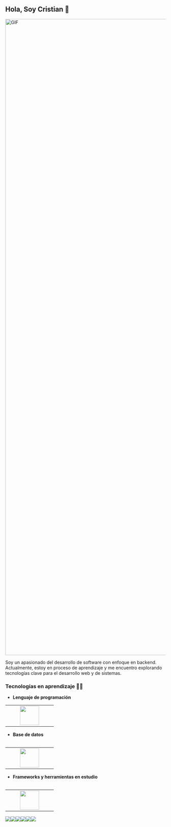 ## Hola, Soy Cristian 👋
<img alt="GIF" src="https://media2.giphy.com/media/v1.Y2lkPTc5MGI3NjExeG41Ymg4dzRkOG4ycTRjMGF4YzQzN3I0N2prY2lzNXNkMzI1dHBzZSZlcD12MV9pbnRlcm5hbF9naWZfYnlfaWQmY3Q9dg/CJRKhi0sixPav1P6MN/giphy.gif" width = 2000/>

Soy un apasionado del desarrollo de software con enfoque en backend. Actualmente, estoy en proceso de aprendizaje y me encuentro explorando tecnologías clave para el desarrollo web y de sistemas.
### Tecnologías en aprendizaje :woman_technologist:
- **Lenguaje de programación**
<table>
<tbody>
 <tr>
<td align="center" width="50%">
<img height=60px src="https://img.icons8.com/?size=100&id=Fycm8TUhWmFU&format=png&color=000000"> 
</td>
 <table>  

 - **Base de datos**
<table>
<tbody>
 <tr>
<td align="center" width="50%">
<img height=60px src="https://img.icons8.com/?size=100&id=Fycm8TUhWmFU&format=png&color=000000"> 
</td>
 <table> 

- **Frameworks y herramientas en estudio**
<table>
<tbody>
 <tr>
<td align="center" width="50%">
<img height=60px src="https://img.icons8.com/?size=100&id=Fycm8TUhWmFU&format=png&color=000000"> 
</td>
 <table> 
 <img src="https://img.shields.io/badge/C%23-239120?style=for-the-badge&logo=c-sharp&logoColor=white" />  
<img src="https://img.shields.io/badge/SQL%20Server-CC2927?style=for-the-badge&logo=microsoft%20sql%20server&logoColor=white" />
<img src="https://img.shields.io/badge/ASP.NET-5C2D91?style=for-the-badge&logo=dotnet&logoColor=white" />
<img src="https://img.shields.io/badge/Visual%20Studio-5C2D91?style=for-the-badge&logo=visual%20studio&logoColor=white" />
<img src="https://img.shields.io/badge/Git-F05032?style=for-the-badge&logo=git&logoColor=white" />
<img src="https://img.shields.io/badge/GitHub-181717?style=for-the-badge&logo=github&logoColor=white" />





